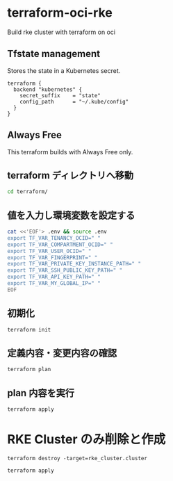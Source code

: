 # terraform-oci-rke
Build rke cluster with terraform on oci

## Tfstate management
Stores the state in a Kubernetes secret.
```
terraform {
  backend "kubernetes" {
    secret_suffix    = "state"
    config_path      = "~/.kube/config"
  }
}
```

## Always Free 
This terraform builds with Always Free only.

## terraform ディレクトリへ移動
```bash
cd terraform/
```
## 値を入力し環境変数を設定する
```bash
cat <<'EOF'> .env && source .env
export TF_VAR_TENANCY_OCID=" "
export TF_VAR_COMPARTMENT_OCID=" "
export TF_VAR_USER_OCID=" "
export TF_VAR_FINGERPRINT=" "
export TF_VAR_PRIVATE_KEY_INSTANCE_PATH=" "
export TF_VAR_SSH_PUBLIC_KEY_PATH=" "
export TF_VAR_API_KEY_PATH=" "
export TF_VAR_MY_GLOBAL_IP=" "
EOF
```

## 初期化
```bash
terraform init
```

## 定義内容・変更内容の確認
```bash
terraform plan
```

## plan 内容を実行
```bash
terraform apply
```

# RKE Cluster のみ削除と作成

```
terraform destroy -target=rke_cluster.cluster
```
```
terraform apply
```